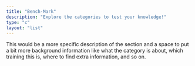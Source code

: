```yaml
---
title: "Bench-Mark"
description: "Explore the categories to test your knowledge!"
type: "c"
layout: "list"
---
```


This would be a more specific description of the section and a space to put a bit more background information like what the category is about, which training this is, where to find extra information,
and so on.